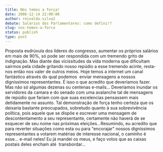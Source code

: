 ```yaml
---
title: Nós temos a força!
date: 2006-12-14 22:00:00
author: reinaldo.silva2
debate: Salários dos Parlamentares: como definir?
slug: nos-temos-a-forca
status: publish 
type: post
---
```


Proposta esdrúxula dos líderes do congresso, aumentar os próprios salários em mais de 90%, só pode ser respondida com um tremendo grito de indignação. Mas diante das vicissitudes da vida moderna que dificultam sairmos pela cidade gritando nosso repúdio a esse tremendo acinte, resta-nos então nos valer de outros meios. Hoje temos a internet um canal fantástico através do qual podemos  enviar mensagens a nossos digníssimos representantes. É isso o que acredito que deveríamos fazer. Mas não só algumas dezenas ou centenas e-mails... Deveríamos inundar os servidores da camara e do senado com uma avalanche tal de mensagens de repúdio que fariam com que suas excelencias pensassem mais detidamente no assunto. Tal demonstração de força tenho certeza que os deixaria bastante preocupados, sobretudo quanto à sua sobrevivência política, pois aquele que se dispõe e escrever uma mensagem de descontentamento a seu representante, certamente não haverá de se esquecer de seu nome nas próximas eleições...Resumindo, eu acredito que para reverter situações como esta ou para "encorajar" nossos digníssimos representantes a votarem matérias de interesse nacional, o caminho é esse... e-mail neles! Eu já mandei os meus, e faço votos que as caixas postais deles encham até  transbordar...
